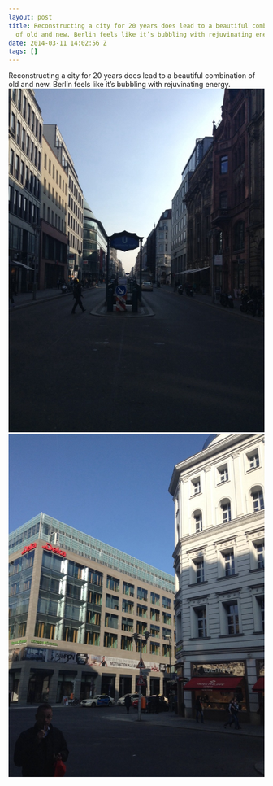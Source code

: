 ```yaml
---
layout: post
title: Reconstructing a city for 20 years does lead to a beautiful combination
  of old and new. Berlin feels like it’s bubbling with rejuvinating energy.
date: 2014-03-11 14:02:56 Z
tags: []
---
```

Reconstructing a city for 20 years does lead to a beautiful combination of old and new. Berlin feels like it’s bubbling with rejuvinating energy.
![](/media/2014/03/79262218399_0.jpg)
![](/media/2014/03/79262218399_1.jpg)
